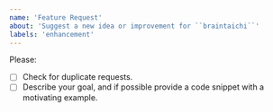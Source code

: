 ```yaml
---
name: 'Feature Request'
about: 'Suggest a new idea or improvement for ``braintaichi``'
labels: 'enhancement'
---
```


Please:

- [ ] Check for duplicate requests.
- [ ] Describe your goal, and if possible provide a code snippet with a motivating example.
